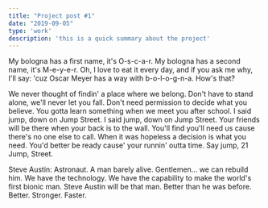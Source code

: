 ```yaml
---
title: "Project post #1"
date: "2019-09-05"
type: 'work'
description: 'this is a quick summary about the project'
---
```


My bologna has a first name, it's O-s-c-a-r. My bologna has a second name, it's M-e-y-e-r. Oh, I love to eat it every day, and if you ask me why, I'll say: 'cuz Oscar Meyer has a way with b-o-l-o-g-n-a. How's that?

We never thought of findin' a place where we belong. Don't have to stand alone, we'll never let you fall. Don't need permission to decide what you believe. You gotta learn something when we meet you after school. I said jump, down on Jump Street. I said jump, down on Jump Street. Your friends will be there when your back is to the wall. You'll find you'll need us cause there's no one else to call. When it was hopeless a decision is what you need. You'd better be ready cause' your runnin' outta time. Say jump, 21 Jump, Street.

Steve Austin: Astronaut. A man barely alive. Gentlemen... we can rebuild him. We have the technology. We have the capability to make the world's first bionic man. Steve Austin will be that man. Better than he was before. Better. Stronger. Faster.
